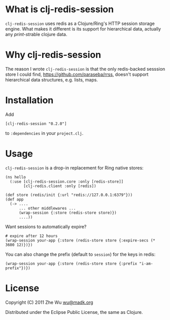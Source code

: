 What is clj-redis-session
=========================

`clj-redis-session` uses redis as a Clojure/Ring's HTTP session
storage engine. What makes it different is its support for
hierarchical data, actually any *print-str*able clojure data.

Why clj-redis-session
=====================

The reason I wrote `clj-redis-session` is that the only redis-backed
sesssion store I could find, https://github.com/paraseba/rrss, doesn't
support hierarchical data structures, e.g. lists, maps.

Installation
============

Add

    [clj-redis-session "0.2.0"]

to `:dependencies` in your `project.clj`.

Usage
=====

`clj-redis-session` is a drop-in replacement for Ring native stores:

    (ns hello
      (:use [clj-redis-session.core :only [redis-store]]
            [clj-redis.client :only [redis])

    (def store (redis/init {:url "redis://127.0.0.1:6379"}))
    (def app
      (-> ....
          ... other middlewares ...
          (wrap-session {:store (redis-store store)})
          ....))

Want sessions to automatically expire?

    # expire after 12 hours
    (wrap-session your-app {:store (redis-store store {:expire-secs (* 3600 12)})})

You can also change the prefix (default to `session`) for the keys in
redis:

    (wrap-session your-app {:store (redis-store store {:prefix "i-am-prefix"})})

License
=======

Copyright (C) 2011 Zhe Wu <wu@madk.org>

Distributed under the Eclipse Public License, the same as Clojure.
